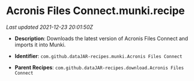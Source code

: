 # Acronis Files Connect.munki.recipe

_Last updated 2021-12-23 20:01:50Z_

- **Description**: Downloads the latest version of Acronis Files Connect and imports it into Munki.

- **Identifier**: `com.github.dataJAR-recipes.munki.Acronis Files Connect`

- **Parent Recipes**: `com.github.dataJAR-recipes.download.Acronis Files Connect`
